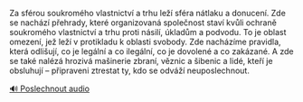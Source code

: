 
Za sférou soukromého vlastnictví a trhu leží sféra nátlaku a donucení. Zde se nachází přehrady, které organizovaná společnost staví kvůli ochraně soukromého vlastnictví a trhu proti násilí, úkladům a podvodu. To je oblast omezení, jež leží v protikladu k oblasti svobody. Zde nacházíme pravidla, která odlišují, co je legální a co ilegální, co je dovolené a co zakázané. A zde se také nalézá hrozivá mašinerie zbraní, věznic a šibenic a lidé, kteří je obsluhují – připraveni ztrestat ty, kdo se odváží neuposlechnout.

[🔊 Poslechnout audio](/data/7-paragraphs/audio/chapter_145/para_007-Za-sfrou-soukromho-vlastnictv-a-trhu-le-sfra.mp3)
